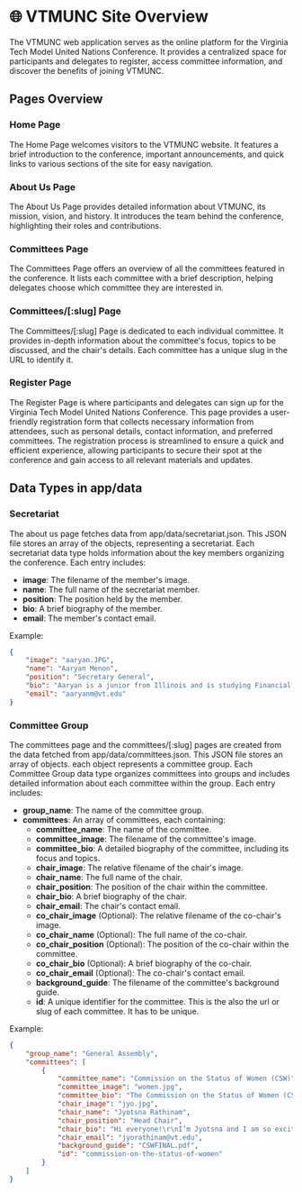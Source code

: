 # 🌐 VTMUNC Site Overview

The VTMUNC web application serves as the online platform for the Virginia Tech Model United Nations Conference. It provides a centralized space for participants and delegates to register, access committee information, and discover the benefits of joining VTMUNC.

## Pages Overview

### Home Page
The Home Page welcomes visitors to the VTMUNC website. It features a brief introduction to the conference, important announcements, and quick links to various sections of the site for easy navigation.

### About Us Page
The About Us Page provides detailed information about VTMUNC, its mission, vision, and history. It introduces the team behind the conference, highlighting their roles and contributions.

### Committees Page
The Committees Page offers an overview of all the committees featured in the conference. It lists each committee with a brief description, helping delegates choose which committee they are interested in.

### Committees/[:slug] Page
The Committees/[:slug] Page is dedicated to each individual committee. It provides in-depth information about the committee's focus, topics to be discussed, and the chair's details. Each committee has a unique slug in the URL to identify it.

### Register Page
The Register Page is where participants and delegates can sign up for the Virginia Tech Model United Nations Conference. This page provides a user-friendly registration form that collects necessary information from attendees, such as personal details, contact information, and preferred committees. The registration process is streamlined to ensure a quick and efficient experience, allowing participants to secure their spot at the conference and gain access to all relevant materials and updates.

## Data Types in app/data

### Secretariat
The about us page fetches data from app/data/secretariat.json. This JSON file stores an array of the objects, representing a secretariat. Each secretariat data type holds information about the key members organizing the conference. Each entry includes:
- **image**: The filename of the member's image.
- **name**: The full name of the secretariat member.
- **position**: The position held by the member.
- **bio**: A brief biography of the member.
- **email**: The member's contact email.

Example:
```json
{
    "image": "aaryan.JPG",
    "name": "Aaryan Menon",
    "position": "Secretary General",
    "bio": "Aaryan is a junior from Illinois and is studying Financial Technology & Big Data Analytics and Consulting Management Analytics. This will be Aaryan’s sixth year of MUN and he has previously served on the leadership of VTMUN. Outside of MUN, he is involved in TechFellows, Saving Hearts, and the Virginia Tech Transportation Institute. His favorite part of MUN has been meeting some of his closest friends. He is eager to finally provide an opportunity to High School students to see how far they can take their MUN skills and talents.",
    "email": "aaryanm@vt.edu"
}
```

### Committee Group
The committees page and the committees/[:slug] pages are created from the data fetched from app/data/committees.json. This JSON file stores an array of objects. each object represents a committee group. Each Committee Group data type organizes committees into groups and includes detailed information about each committee within the group. Each entry includes:
- **group_name**: The name of the committee group.
- **committees**: An array of committees, each containing:
  - **committee_name**: The name of the committee.
  - **committee_image**: The filename of the committee's image.
  - **committee_bio**: A detailed biography of the committee, including its focus and topics.
  - **chair_image**: The relative filename of the chair's image.
  - **chair_name**: The full name of the chair.
  - **chair_position**: The position of the chair within the committee.
  - **chair_bio**: A brief biography of the chair.
  - **chair_email**: The chair's contact email.
  - **co_chair_image** (Optional): The relative filename of the co-chair's image.
  - **co_chair_name** (Optional): The full name of the co-chair.
  - **co_chair_position** (Optional): The position of the co-chair within the committee.
  - **co_chair_bio** (Optional): A brief biography of the co-chair.
  - **co_chair_email** (Optional): The co-chair's contact email.
  - **background_guide**: The filename of the committee's background guide.
  - **id**: A unique identifier for the committee. This is the also the url or slug of each committee. It has to be unique. 

Example:
```json
{
    "group_name": "General Assembly",
    "committees": [
        {
            "committee_name": "Commission on the Status of Women (CSW)",
            "committee_image": "women.jpg",
            "committee_bio": "The Commission on the Status of Women (CSW) is the primary intergovernmental body dedicated to promoting gender equality and women’s rights. The functional commission was established as part of the Economic and Social Commission (ECOSOC) in 1946 to address growing concerns about the United Nations’ ability to focus on gender equality. In March 2024, the 68th session of the commission will take place addressing how women in marginalized groups can achieve economic empowerment in the 21st century. \nFor the purposes of this committee, the first topic addresses how to economically empower women in rural areas. Rural women are often the most economically disenfranchised and overlooked groups in their country. Delegates will have to grapple with how to create policies that enhance rural women’s access to social, legal, and economic services as well as how they can utilize leadership opportunities, entrepreneurship, and community participation to bolster their economic status. The second topic focuses on migrant women, another marginalized group facing increasingly difficult economic barriers. Migrant women often go under-compensated for their work because of a lack of immigration status or uncompensated homework. The third topic will focus on providing resources to eradicate maternal mortality, an issue prevalent among women in poverty. Maternal mortality, an issue found particularly in developing countries, is a pressing concern as the alarming rates of maternal deaths during pregnancy continue to rise due to complications during pregnancy and childbirth. Delegates are tasked with the responsibility of creating methods that will ensure quality access to universal maternal healthcare with the common goal of reducing maternal mortality rates. The UN possesses the ability to bring countries together to collaborate to uplift women economically when they are either forced or make the brave decision to leave their home country. This committee gives delegates the special opportunity to discuss critical issues regarding the equity and economic empowerment of marginalized women across the globe.",
            "chair_image": "jyo.jpg",
            "chair_name": "Jyotsna Rathinam",
            "chair_position": "Head Chair",
            "chair_bio": "Hi everyone!\r\nI’m Jyotsna and I am so excited to be your head chair for the Commission on the Status of Women. I’m currently a senior at Virginia Tech double majoring in economics and international relations with minors in French and data science. I’ve been involved in MUN since my sophomore year of college and am currently my team’s GA training chair. I’ve always loved GA’s ability to have young people consider intricate solutions to real-world problems, and I feel like it’s not something that happens in many other settings. Prior to college I did a lot of debate and speech in high school with NSDA and loved it. Apart from MUN, I am also co-president and founder of VT’s chapter of Amnesty International, so I always enjoy talking about issues of equity and policy improvements! In my free time, I love reading, journaling, watching Netflix shows, doing henna, and making Spotify playlists (especially if they involve Beyoncé). I am thrilled to have been able to create a committee I feel so passionate about, and I look forward to seeing you all there!\r\n",
            "chair_email": "jyorathinam@vt.edu",
            "background_guide": "CSWFINAL.pdf",
            "id": "commission-on-the-status-of-women"
        }
    ]
}
```